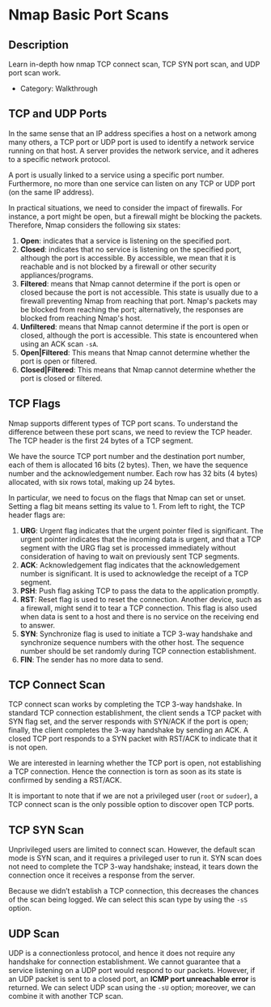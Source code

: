 # Nmap Basic Port Scans

## Description

Learn in-depth how nmap TCP connect scan, TCP SYN port scan, and UDP port scan work.
* Category: Walkthrough

## TCP and UDP Ports

In the same sense that an IP address specifies a host on a network among many others, a TCP port or UDP port is used to identify a network service running on that host. A server provides the network service, and it adheres to a specific network protocol.

A port is usually linked to a service using a specific port number. Furthermore, no more than one service can listen on any TCP or UDP port (on the same IP address).

In practical situations, we need to consider the impact of firewalls. For instance, a port might be open, but a firewall might be blocking the packets. Therefore, Nmap considers the following six states:
1. **Open**: indicates that a service is listening on the specified port.
2. **Closed**: indicates that no service is listening on the specified port, although the port is accessible. By accessible, we mean that it is reachable and is not blocked by a firewall or other security appliances/programs.
3. **Filtered**: means that Nmap cannot determine if the port is open or closed because the port is not accessible. This state is usually due to a firewall preventing Nmap from reaching that port. Nmap's packets may be blocked from reaching the port; alternatively, the responses are blocked from reaching Nmap's host.
4. **Unfiltered**: means that Nmap cannot determine if the port is open or closed, although the port is accessible. This state is encountered when using an ACK scan `-sA`.
5. **Open|Filtered**: This means that Nmap cannot determine whether the port is open or filtered.
6. **Closed|Filtered**: This means that Nmap cannot determine whether the port is closed or filtered.

## TCP Flags

Nmap supports different types of TCP port scans. To understand the difference between these port scans, we need to review the TCP header. The TCP header is the first 24 bytes of a TCP segment.

We have the source TCP port number and the destination port number, each of them is allocated 16 bits (2 bytes). Then, we have the sequence number and the acknowledgement number. Each row has 32 bits (4 bytes) allocated, with six rows total, making up 24 bytes.

In particular, we need to focus on the flags that Nmap can set or unset. Setting a flag bit means setting its value to 1. From left to right, the TCP header flags are:
1. **URG**: Urgent flag indicates that the urgent pointer filed is significant. The urgent pointer indicates that the incoming data is urgent, and that a TCP segment with the URG flag set is processed immediately without consideration of having to wait on previously sent TCP segments.
2. **ACK**: Acknowledgement flag indicates that the acknowledgement number is significant. It is used to acknowledge the receipt of a TCP segment.
3. **PSH**: Push flag asking TCP to pass the data to the application promptly.
4. **RST**: Reset flag is used to reset the connection. Another device, such as a firewall, might send it to tear a TCP connection. This flag is also used when data is sent to a host and there is no service on the receiving end to answer.
5. **SYN**: Synchronize flag is used to initiate a TCP 3-way handshake and synchronize sequence numbers with the other host. The sequence number should be set randomly during TCP connection establishment.
6. **FIN**: The sender has no more data to send.

## TCP Connect Scan

TCP connect scan works by completing the TCP 3-way handshake. In standard TCP connection establishment, the client sends a TCP packet with SYN flag set, and the server responds with SYN/ACK if the port is open; finally, the client completes the 3-way handshake by sending an ACK. A closed TCP port responds to a SYN packet with RST/ACK to indicate that it is not open.

We are interested in learning whether the TCP port is open, not establishing a TCP connection. Hence the connection is torn as soon as its state is confirmed by sending a RST/ACK.

It is important to note that if we are not a privileged user (`root` or `sudoer`), a TCP connect scan is the only possible option to discover open TCP ports.

## TCP SYN Scan

Unprivileged users are limited to connect scan. However, the default scan mode is SYN scan, and it requires a privileged user to run it. SYN scan does not need to complete the TCP 3-way handshake; instead, it tears down the connection once it receives a response from the server.

Because we didn’t establish a TCP connection, this decreases the chances of the scan being logged. We can select this scan type by using the `-sS` option.

## UDP Scan

UDP is a connectionless protocol, and hence it does not require any handshake for connection establishment. We cannot guarantee that a service listening on a UDP port would respond to our packets. However, if an UDP packet is sent to a closed port, an **ICMP port unreachable error** is returned. We can select UDP scan using the `-sU` option; moreover, we can combine it with another TCP scan.